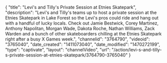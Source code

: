 {
    "title": "Levi's and Tilly's Private Session at Etnies Skatepark",
    "description": "Levi's and Tilly's teams up to host a private session at the Etnies Skatepark in Lake Forest so the Levi's pros could ride and hang out with a handful of lucky locals. Check out Jamie Bestwick, Corey Martinez, Anthony Napolitan, Morgan Wade, Dakota Roche, Nathan Williams, Zack Warden and a bunch of other skateboarders chilling at the Etnies Skatepark right after a busy X Games week.",
    "channelid": "3764790",
    "videoid": "3765040",
    "date_created": "1411073040",
    "date_modified": "1470272199",
    "type": "captivate",
    "layout": "channelVideo",
    "url": "\/action\/levi-s-and-tilly-s-private-session-at-etnies-skatepark\/3764790-3765040"
}